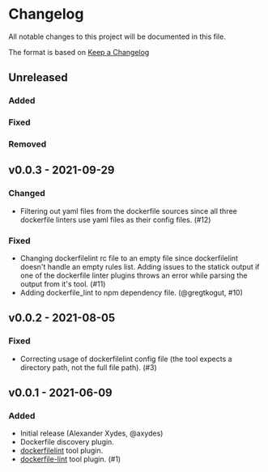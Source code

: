 # Changelog

All notable changes to this project will be documented in this file.

The format is based on [Keep a Changelog](https://keepachangelog.com/en/1.0.0/)

## Unreleased

### Added

### Fixed

### Removed

## v0.0.3 - 2021-09-29

### Changed

- Filtering out yaml files from the dockerfile sources since all three dockerfile linters
  use yaml files as their config files. (#12)

### Fixed

- Changing dockerfilelint rc file to an empty file since dockerfilelint doesn't handle an empty rules list.
  Adding issues to the statick output if one of the dockerfile linter plugins throws an error while parsing
  the output from it's tool. (#11)
- Adding dockerfile_lint to npm dependency file. (@gregtkogut, #10)

## v0.0.2 - 2021-08-05

### Fixed

- Correcting usage of dockerfilelint config file
  (the tool expects a directory path, not the full file path). (#3)

## v0.0.1 - 2021-06-09

### Added

- Initial release (Alexander Xydes, @axydes)
- Dockerfile discovery plugin.
- [dockerfilelint](https://github.com/replicatedhq/dockerfilelint) tool plugin.
- [dockerfile-lint](https://github.com/projectatomic/dockerfile_lint) tool plugin. (#1)
